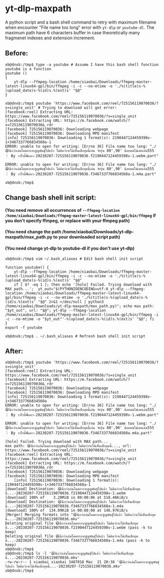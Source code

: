 # yt-dlp-maxpath
A python script and a bash shell command to retry with maximum filename when encounter "File name too long" error with `yt-dlp` or `youtube-dl`. The maximum path have 6 characters buffer in case theoretically many fragmenet indexes and extension increment.

## Before:
    xb@dnxb:/tmp$ type -a youtube # Assume I have this bash shell function
    youtube is a function
    youtube () 
    { 
        yt-dlp --ffmpeg-location /home/xiaobai/Downloads/ffmpeg-master-latest-linux64-gpl/bin/ffmpeg -i -c --no-mtime -o './%(title)s-%(upload_date)s-%(id)s.%(ext)s' "$@"
    }

    xb@dnxb:/tmp$ youtube 'https://www.facebook.com/reel/725156119070036/?s=single_unit' # Trying to download will get error:
    [facebook:reel] Extracting URL: https://www.facebook.com/reel/725156119070036/?s=single_unit
    [facebook] Extracting URL: https://m.facebook.com/watch/?v=725156119070036&_rdr
    [facebook] 725156119070036: Downloading webpage
    [facebook] 725156119070036: Downloading MPD manifest
    [info] 725156119070036: Downloading 1 format(s): 2190447124459398v-1+3467337766834560a-1
    ERROR: unable to open for writing: [Errno 36] File name too long: "./😆นึกว่าเล่นโดดยางจะสูญพันธุ์ไปแล้ว ไม่คิดว่าจะได้เห็นเด็กยุคนี้เล่น วัยรุ่น 80',90' น้อยคนไม่เคยเล่น555 ｜ By วาไรตี้4แคว-20230207-725156119070036.f2190447124459398v-1.webm.part"

    ERROR: unable to open for writing: [Errno 36] File name too long: "./😆นึกว่าเล่นโดดยางจะสูญพันธุ์ไปแล้ว ไม่คิดว่าจะได้เห็นเด็กยุคนี้เล่น วัยรุ่น 80',90' น้อยคนไม่เคยเล่น555 ｜ By วาไรตี้4แคว-20230207-725156119070036.f3467337766834560a-1.m4a.part"

    xb@dnxb:/tmp$

## Change bash shell init script:
#### (You need remove all occurrences of `--ffmpeg-location /home/xiaobai/Downloads/ffmpeg-master-latest-linux64-gpl/bin/ffmpeg` if you don't specify ffmpeg, or replace with your ffmpeg path)
#### (You need change the path /home/xiaobai/Downloads/yt-dlp-maxpath/max_path.py to your downloaded script path)
#### (You need change yt-dlp to youtube-dl if you don't use yt-dlp)
    xb@dnxb:/tmp$ vim ~/.bash_aliases # Edit bash shell init script 
    
    function youtube() {
	    yt-dlp --ffmpeg-location /home/xiaobai/Downloads/ffmpeg-master-latest-linux64-gpl/bin/ffmpeg -i -c --no-mtime -o './%(title)s-%(upload_date)s-%(id)s.%(ext)s' "$@"
        if [ $? -eq 1 ]; then echo '[hole] Failed. Trying download with MAX path...';  yt_out="$(PYTHONIOENCODING=utf-8 yt-dlp --ffmpeg-location /home/xiaobai/Downloads/ffmpeg-master-latest-linux64-gpl/bin/ffmpeg -i -c --no-mtime -o './%(title)s-%(upload_date)s-%(id)s.%(ext)s' "$@" 2>&1 >/dev/null | python3 /home/xiaobai/Downloads/yt-dlp-maxpath/max_path.py)"; echo max path: "$yt_out", url: "$@"; yt-dlp --ffmpeg-location /home/xiaobai/Downloads/ffmpeg-master-latest-linux64-gpl/bin/ffmpeg -i -c --no-mtime -o "$yt_out"'-%(upload_date)s-%(id)s.%(ext)s' "$@"; fi
    }
    export -f youtube

    xb@dnxb:/tmp$ . ~/.bash_aliases # Refresh bash shell init script

## After:
    xb@dnxb:/tmp$ youtube 'https://www.facebook.com/reel/725156119070036/?s=single_unit'
    [facebook:reel] Extracting URL: https://www.facebook.com/reel/725156119070036/?s=single_unit
    [facebook] Extracting URL: https://m.facebook.com/watch/?v=725156119070036&_rdr
    [facebook] 725156119070036: Downloading webpage
    [facebook] 725156119070036: Downloading MPD manifest
    [info] 725156119070036: Downloading 1 format(s): 2190447124459398v-1+3467337766834560a
    ERROR: unable to open for writing: [Errno 36] File name too long: "./😆นึกว่าเล่นโดดยางจะสูญพันธุ์ไปแล้ว ไม่คิดว่าจะได้เห็นเด็กยุคนี้เล่น วัยรุ่น 80',90' น้อยคนไม่เคยเล่น555 ｜ By วาไรตี้4แคว-20230207-725156119070036.f2190447124459398v-1.webm.part"

    ERROR: unable to open for writing: [Errno 36] File name too long: "./😆นึกว่าเล่นโดดยางจะสูญพันธุ์ไปแล้ว ไม่คิดว่าจะได้เห็นเด็กยุคนี้เล่น วัยรุ่น 80',90' น้อยคนไม่เคยเล่น555 ｜ By วาไรตี้4แคว-20230207-725156119070036.f3467337766834560a.m4a.part"

    [hole] Failed. Trying download with MAX path...
    max path: 😆นึกว่าเล่นโดดยางจะสูญพันธุ์ไปแล้ว ไม่คิดว่าจะได้เห็นเด็กยุคนี้..., url: https://www.facebook.com/reel/725156119070036/?s=single_unit
    [facebook:reel] Extracting URL: https://www.facebook.com/reel/725156119070036/?s=single_unit
    [facebook] Extracting URL: https://m.facebook.com/watch/?v=725156119070036&_rdr
    [facebook] 725156119070036: Downloading webpage
    [facebook] 725156119070036: Downloading MPD manifest
        [info] 725156119070036: Downloading 1 format(s): 2190447124459398v-1+3467337766834560a-1
    [download] Destination: 😆นึกว่าเล่นโดดยางจะสูญพันธุ์ไปแล้ว ไม่คิดว่าจะได้เห็นเด็กยุคนี้...-20230207-725156119070036.f2190447124459398v-1.webm
    [download] 100% of    3.20MiB in 00:00:06 at 518.46KiB/s
    [download] Destination: 😆นึกว่าเล่นโดดยางจะสูญพันธุ์ไปแล้ว ไม่คิดว่าจะได้เห็นเด็กยุคนี้...-20230207-725156119070036.f3467337766834560a-1.m4a
    [download] 100% of  134.09KiB in 00:00:00 at 146.97KiB/s
    [Merger] Merging formats into "😆นึกว่าเล่นโดดยางจะสูญพันธุ์ไปแล้ว ไม่คิดว่าจะได้เห็นเด็กยุคนี้...-20230207-725156119070036.mkv"
    Deleting original file 😆นึกว่าเล่นโดดยางจะสูญพันธุ์ไปแล้ว ไม่คิดว่าจะได้เห็นเด็กยุคนี้...-20230207-725156119070036.f2190447124459398v-1.webm (pass -k to keep)
    Deleting original file 😆นึกว่าเล่นโดดยางจะสูญพันธุ์ไปแล้ว ไม่คิดว่าจะได้เห็นเด็กยุคนี้...-20230207-725156119070036.f3467337766834560a-1.m4a (pass -k to keep)
    xb@dnxb:/tmp$ 
    xb@dnxb:/tmp$ ls -l '😆นึกว่าเล่นโดดยางจะสูญพันธุ์ไปแล้ว ไม่คิดว่าจะได้เห็นเด็กยุคนี้...-20230207-725156119070036.mkv'
    -rw-rw-r-- 1 xiaobai xiaobai 3487018 Mac  21 20:38 '😆นึกว่าเล่นโดดยางจะสูญพันธุ์ไปแล้ว ไม่คิดว่าจะได้เห็นเด็กยุคนี้...-20230207-725156119070036.mkv'
    xb@dnxb:/tmp$ 

